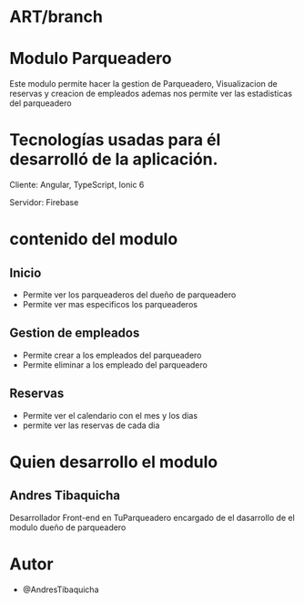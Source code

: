 
# ART/branch

# Modulo Parqueadero

Este modulo permite hacer la gestion de Parqueadero, Visualizacion de reservas y creacion de empleados ademas nos permite ver las estadisticas del parqueadero

# Tecnologías usadas para él desarrolló de la aplicación.

Cliente: Angular, TypeScript, Ionic 6

Servidor: Firebase

# contenido del modulo

## Inicio

- Permite ver los parqueaderos del dueño de parqueadero
- Permite ver mas especificos los parqueaderos

## Gestion de empleados

- Permite crear a los empleados del parqueadero
- Permite eliminar a los empleado del parqueadero

## Reservas

- Permite ver el calendario con el mes y los dias 
- permite ver las reservas de cada dia

# Quien desarrollo el modulo

## Andres Tibaquicha

Desarrollador Front-end en TuParqueadero encargado de el dasarrollo de el modulo dueño de parqueadero

# Autor
- @AndresTibaquicha
